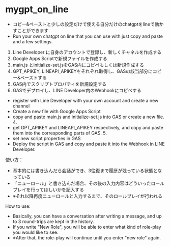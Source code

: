 # mygpt_on_line
- コピー&ペーストと少しの設定だけで使える自分だけのchatgptをlineで動かすことができます
- Run your own chatgpt on line that you can use with just copy and paste and a few settings.

1. Line Developer に自身のアカウントで登録し、新しくチャネルを作成する
2. Google Apps Scriptで新規ファイルを作成する
3. main.js とinitialize-set.jsをGAS内にコピペもしくは新規作成する
4. GPT_APIKEY, LINEAPI_APIKEYをそれぞれ取得し、GASの該当部分にコピー&ペーストする
5. GAS内でスクリプトプロパティを新規設定する
6. GASでデプロイし、LINE Developer内のWebhookにコピペする

- register with Line Developer with your own account and create a new channel
- Create a new file with Google Apps Script
- copy and paste main.js and initialize-set.js into GAS or create a new file. 4.
- get GPT_APIKEY and LINEAPI_APIKEY respectively, and copy and paste them into the corresponding parts of GAS. 5.
- set new script properties in GAS
- Deploy the script in GAS and copy and paste it into the Webhook in LINE Developer.

使い方：
- 基本的には書き込んだら会話ができ、3往復まで履歴が残っている状態となっている
- 「ニューロール」と書き込んだ場合、その後の入力内容はどういったロールプレイを行ってほしいかを記入する
- ※それ以降再度ニューロールと入力するまで、そのロールプレイが行われる

How to use:
- Basically, you can have a conversation after writing a message, and up to 3 round-trips are kept in the history.
- If you write "New Role", you will be able to enter what kind of role-play you would like to see.
- ※After that, the role-play will continue until you enter "new role" again.
